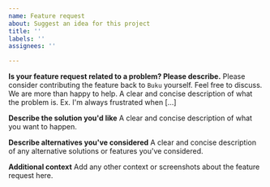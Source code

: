 ```yaml
---
name: Feature request
about: Suggest an idea for this project
title: ''
labels: ''
assignees: ''

---
```


**Is your feature request related to a problem? Please describe.**
Please consider contributing the feature back to `Buku` yourself. Feel free to discuss. We are more than happy to help.
A clear and concise description of what the problem is. Ex. I'm always frustrated when [...]

**Describe the solution you'd like**
A clear and concise description of what you want to happen.

**Describe alternatives you've considered**
A clear and concise description of any alternative solutions or features you've considered.

**Additional context**
Add any other context or screenshots about the feature request here.
